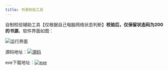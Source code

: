 ```yaml
---
title: 书源校验工具
---
```


自制校验辅助工具【仅根据自己电脑网络状态判断】**校验后，仅保留状态码为200的书源**。软件界面如图：

![运行界面](https://gitee.com/ifwlzs/img/raw/master/img/image-20210719202643842.png)

源码地址：[![源码](https://img.shields.io/badge/工具-书源校验-015DA0)](https://github.com/oli-fa/YueDuBackup/tree/master/Tool/checkBookSource.py)

exe下载地址：[![exe](https://img.shields.io/badge/下载-书源校验-red)](https://github.com/oli-fa/YueDuBackup/tree/master/Tool/checkBookSource.exe)